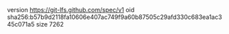 version https://git-lfs.github.com/spec/v1
oid sha256:b57b9d2118fa10606e407ac749f9a60b87505c29afd330c683ea1ac345c071a5
size 7262
